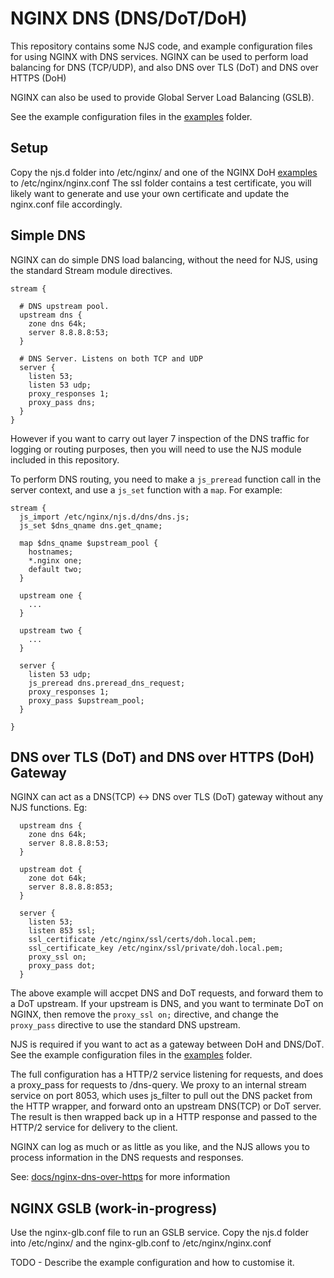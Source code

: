 # NGINX DNS (DNS/DoT/DoH)

This repository contains some NJS code, and example configuration files for using NGINX with DNS services.
NGINX can be used to perform load balancing for DNS (TCP/UDP), and also DNS over TLS (DoT) and DNS over HTTPS (DoH)

NGINX can also be used to provide Global Server Load Balancing (GSLB).

See the example configuration files in the [examples](examples) folder.

## Setup
Copy the njs.d folder into /etc/nginx/ and one of the NGINX DoH [examples](examples) to /etc/nginx/nginx.conf
The ssl folder contains a test certificate, you will likely want to generate and use your own certificate and update the nginx.conf file accordingly.

## Simple DNS
NGINX can do simple DNS load balancing, without the need for NJS, using the standard Stream module directives.
```
stream {

  # DNS upstream pool.
  upstream dns {
    zone dns 64k;
    server 8.8.8.8:53;
  }

  # DNS Server. Listens on both TCP and UDP
  server {
    listen 53;
    listen 53 udp;
    proxy_responses 1;
    proxy_pass dns;
  }
}
```

However if you want to carry out layer 7 inspection of the DNS traffic for logging or routing purposes, then you will need to use the NJS module
included in this repository. 

To perform DNS routing, you need to make a `js_preread` function call in the server context, and use a `js_set` function with a `map`.
For example:
```
stream {
  js_import /etc/nginx/njs.d/dns/dns.js;
  js_set $dns_qname dns.get_qname;

  map $dns_qname $upstream_pool {
    hostnames;
    *.nginx one;
    default two;
  }

  upstream one {
    ...
  }

  upstream two {
    ...
  }

  server {
    listen 53 udp;
    js_preread dns.preread_dns_request;
    proxy_responses 1;
    proxy_pass $upstream_pool;
  }

}
```

## DNS over TLS (DoT) and DNS over HTTPS (DoH) Gateway

NGINX can act as a DNS(TCP) <-> DNS over TLS (DoT) gateway without any NJS functions. Eg:

```
  upstream dns {
    zone dns 64k;
    server 8.8.8.8:53;
  }

  upstream dot {
    zone dot 64k;
    server 8.8.8.8:853;
  }

  server {
    listen 53;
    listen 853 ssl;
    ssl_certificate /etc/nginx/ssl/certs/doh.local.pem;
    ssl_certificate_key /etc/nginx/ssl/private/doh.local.pem;
    proxy_ssl on;
    proxy_pass dot;
  }
```
The above example will accpet DNS and DoT requests, and forward them to a DoT upstream. If your upstream is DNS, and you want to terminate DoT on NGINX, then remove the `proxy_ssl on;` directive, and change the `proxy_pass` directive to use the standard DNS upstream.

NJS is required if you want to act as a gateway between DoH and DNS/DoT.
See the example configuration files in the [examples](examples) folder.

The full configuration has a HTTP/2 service listening for requests, and does a proxy_pass for requests to /dns-query. 
We proxy to an internal stream service on port 8053, which uses js_filter to pull out the DNS packet from the HTTP wrapper,
and forward onto an upstream DNS(TCP) or DoT server.
The result is then wrapped back up in a HTTP response and passed to the HTTP/2 service for delivery to the client.

NGINX can log as much or as little as you like, and the NJS allows you to process information in the DNS requests and
responses.

See: [docs/nginx-dns-over-https](docs/nginx-dns-over-https.md) for more information

## NGINX GSLB (work-in-progress)
Use the nginx-glb.conf file to run an GSLB service.
Copy the njs.d folder into /etc/nginx/ and the nginx-glb.conf to /etc/nginx/nginx.conf

TODO - Describe the example configuration and how to customise it.

